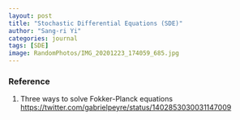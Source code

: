 ```yaml
---
layout: post
title: "Stochastic Differential Equations (SDE)"
author: "Sang-ri Yi"
categories: journal
tags: [SDE]
image: RandomPhotos/IMG_20201223_174059_685.jpg
---
```


### Reference

1. Three ways to solve Fokker-Planck equations
https://twitter.com/gabrielpeyre/status/1402853030031147009